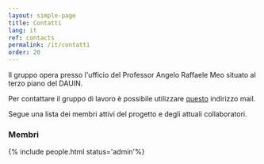 ```yaml
---
layout: simple-page
title: Contatti
lang: it
ref: contacts 
permalink: /it/contatti
order: 20
---
```


Il gruppo opera presso l'ufficio del Professor Angelo Raffaele Meo situato al
terzo piano del DAUIN. 

Per contattare il gruppo di lavoro è possibile utilizzare <a
href="mailto:fare@polito.it">questo</a> indirizzo mail.

Segue una lista dei membri attivi del progetto e degli attuali collaboratori.

### Membri 
{% include people.html status='admin'%}
